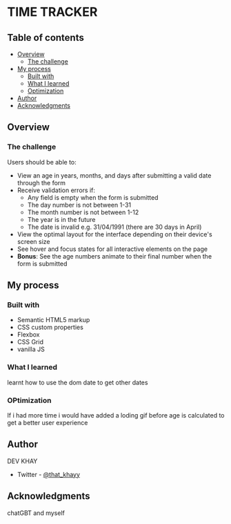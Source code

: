 # TIME TRACKER


## Table of contents

- [Overview](#overview)
  - [The challenge](#the-challenge)
- [My process](#my-process)
  - [Built with](#built-with)
  - [What I learned](#what-i-learned)
  - [Optimization](#continued-development)
- [Author](#author)
- [Acknowledgments](#acknowledgments)

## Overview

### The challenge

Users should be able to:

- View an age in years, months, and days after submitting a valid date through the form
- Receive validation errors if:
  - Any field is empty when the form is submitted
  - The day number is not between 1-31
  - The month number is not between 1-12
  - The year is in the future
  - The date is invalid e.g. 31/04/1991 (there are 30 days in April)
- View the optimal layout for the interface depending on their device's screen size
- See hover and focus states for all interactive elements on the page
- **Bonus**: See the age numbers animate to their final number when the form is submitted




## My process

### Built with

- Semantic HTML5 markup
- CSS custom properties
- Flexbox
- CSS Grid
- vanilla JS



### What I learned
learnt how to use the dom date to get other dates



### OPtimization

If i had more time i would have added a loding gif before age is calculated to get a better user experience

## Author

DEV KHAY
- Twitter - [@that_khayy](https://www.twitter.com/that_khayy)


## Acknowledgments

chatGBT and myself

